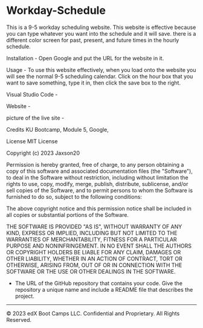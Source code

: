 # Workday-Schedule

This is a 9-5 workday scheduling website. This website is effective because you can type whatever you want into the schedule and it will save. there is a different color screen for past, present, and future times in the hourly schedule.

Installation - Open Google and put the URL for the website in it.

Usage - To use this website effectively,  when you load onto the website you will see the normal 9-5 scheduling calendar. Click on the hour box that you want to save something, type it in, then click the save box to the right. 

Visual Studio Code - 

Website -

picture of the live site - 

Credits KU Bootcamp, Module 5, Google,

License MIT License

Copyright (c) 2023 Jaxson20

Permission is hereby granted, free of charge, to any person obtaining a copy of this software and associated documentation files (the "Software"), to deal in the Software without restriction, including without limitation the rights to use, copy, modify, merge, publish, distribute, sublicense, and/or sell copies of the Software, and to permit persons to whom the Software is furnished to do so, subject to the following conditions:

The above copyright notice and this permission notice shall be included in all copies or substantial portions of the Software.

THE SOFTWARE IS PROVIDED "AS IS", WITHOUT WARRANTY OF ANY KIND, EXPRESS OR IMPLIED, INCLUDING BUT NOT LIMITED TO THE WARRANTIES OF MERCHANTABILITY, FITNESS FOR A PARTICULAR PURPOSE AND NONINFRINGEMENT. IN NO EVENT SHALL THE AUTHORS OR COPYRIGHT HOLDERS BE LIABLE FOR ANY CLAIM, DAMAGES OR OTHER LIABILITY, WHETHER IN AN ACTION OF CONTRACT, TORT OR OTHERWISE, ARISING FROM, OUT OF OR IN CONNECTION WITH THE SOFTWARE OR THE USE OR OTHER DEALINGS IN THE SOFTWARE.

* The URL of the GitHub repository that contains your code. Give the repository a unique name and include a README file that describes the project.

- - -
© 2023 edX Boot Camps LLC. Confidential and Proprietary. All Rights Reserved.

